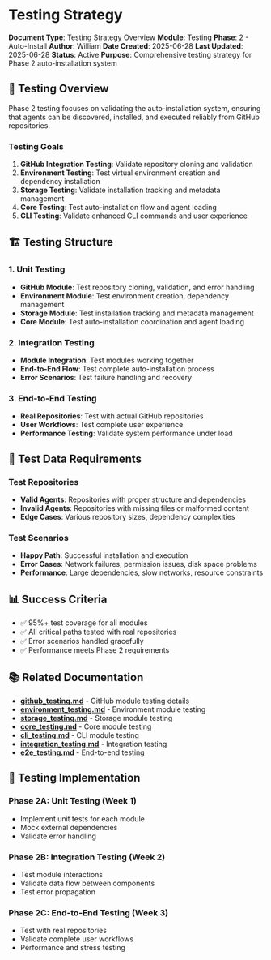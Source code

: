 # Testing Strategy

**Document Type**: Testing Strategy Overview
**Module**: Testing
**Phase**: 2 - Auto-Install
**Author**: William
**Date Created**: 2025-06-28
**Last Updated**: 2025-06-28
**Status**: Active
**Purpose**: Comprehensive testing strategy for Phase 2 auto-installation system

## 🎯 **Testing Overview**

Phase 2 testing focuses on validating the auto-installation system, ensuring that agents can be discovered, installed, and executed reliably from GitHub repositories.

### **Testing Goals**
1. **GitHub Integration Testing**: Validate repository cloning and validation
2. **Environment Testing**: Test virtual environment creation and dependency installation
3. **Storage Testing**: Validate installation tracking and metadata management
4. **Core Testing**: Test auto-installation flow and agent loading
5. **CLI Testing**: Validate enhanced CLI commands and user experience

## 🏗️ **Testing Structure**

### **1. Unit Testing**
- **GitHub Module**: Test repository cloning, validation, and error handling
- **Environment Module**: Test environment creation, dependency management
- **Storage Module**: Test installation tracking and metadata management
- **Core Module**: Test auto-installation coordination and agent loading

### **2. Integration Testing**
- **Module Integration**: Test modules working together
- **End-to-End Flow**: Test complete auto-installation process
- **Error Scenarios**: Test failure handling and recovery

### **3. End-to-End Testing**
- **Real Repositories**: Test with actual GitHub repositories
- **User Workflows**: Test complete user experience
- **Performance Testing**: Validate system performance under load

## 🧪 **Test Data Requirements**

### **Test Repositories**
- **Valid Agents**: Repositories with proper structure and dependencies
- **Invalid Agents**: Repositories with missing files or malformed content
- **Edge Cases**: Various repository sizes, dependency complexities

### **Test Scenarios**
- **Happy Path**: Successful installation and execution
- **Error Cases**: Network failures, permission issues, disk space problems
- **Performance**: Large dependencies, slow networks, resource constraints

## 📊 **Success Criteria**

- ✅ 95%+ test coverage for all modules
- ✅ All critical paths tested with real repositories
- ✅ Error scenarios handled gracefully
- ✅ Performance meets Phase 2 requirements

## 📚 **Related Documentation**

- **[github_testing.md](github_testing.md)** - GitHub module testing details
- **[environment_testing.md](environment_testing.md)** - Environment module testing
- **[storage_testing.md](storage_testing.md)** - Storage module testing
- **[core_testing.md](core_testing.md)** - Core module testing
- **[cli_testing.md](cli_testing.md)** - CLI module testing
- **[integration_testing.md](integration_testing.md)** - Integration testing
- **[e2e_testing.md](e2e_testing.md)** - End-to-end testing

## 🚀 **Testing Implementation**

### **Phase 2A: Unit Testing (Week 1)**
- Implement unit tests for each module
- Mock external dependencies
- Validate error handling

### **Phase 2B: Integration Testing (Week 2)**
- Test module interactions
- Validate data flow between components
- Test error propagation

### **Phase 2C: End-to-End Testing (Week 3)**
- Test with real repositories
- Validate complete user workflows
- Performance and stress testing
